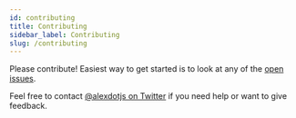 ```yaml
---
id: contributing
title: Contributing
sidebar_label: Contributing
slug: /contributing
---
```


Please contribute! Easiest way to get started is to look at any of the [open issues](https://github.com/trpc/trpc/issues).

Feel free to contact [@alexdotjs on Twitter](https://twitter.com/alexdotjs) if you need help or want to give feedback.